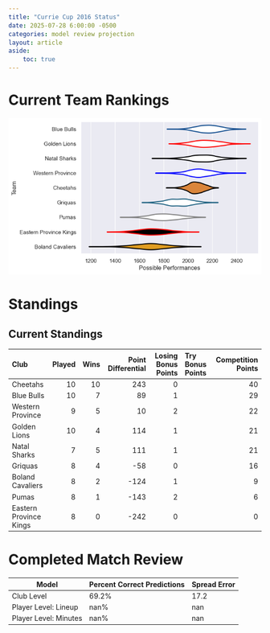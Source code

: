 ```yaml
---  
title: "Currie Cup 2016 Status"  
date: 2025-07-28 6:00:00 -0500  
categories: model review projection  
layout: article  
aside:  
    toc: true  
---
```

# Current Team Rankings


![Club Rankings](plots/rankings_Currie_Cup_2016.png)
# Standings

## Current Standings


| Club                   |   Played |   Wins |   Point Differential |   Losing Bonus Points | Try Bonus Points   |   Competition Points |
|:-----------------------|---------:|-------:|---------------------:|----------------------:|:-------------------|---------------------:|
| Cheetahs               |       10 |     10 |                  243 |                     0 |                    |                   40 |
| Blue Bulls             |       10 |      7 |                   89 |                     1 |                    |                   29 |
| Western Province       |        9 |      5 |                   10 |                     2 |                    |                   22 |
| Golden Lions           |       10 |      4 |                  114 |                     1 |                    |                   21 |
| Natal Sharks           |        7 |      5 |                  111 |                     1 |                    |                   21 |
| Griquas                |        8 |      4 |                  -58 |                     0 |                    |                   16 |
| Boland Cavaliers       |        8 |      2 |                 -124 |                     1 |                    |                    9 |
| Pumas                  |        8 |      1 |                 -143 |                     2 |                    |                    6 |
| Eastern Province Kings |        8 |      0 |                 -242 |                     0 |                    |                    0 |



# Completed Match Review


| Model | Percent Correct Predictions | Spread Error |
| ------ | ------ | ------ |
| Club Level | 69.2% | 17.2 |
| Player Level: Lineup | nan% | nan |
| Player Level: Minutes | nan% | nan |

